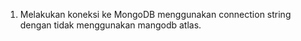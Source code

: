 1. Melakukan koneksi ke MongoDB menggunakan connection string dengan tidak menggunakan mangodb atlas. <br />

